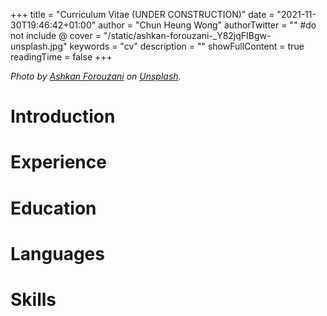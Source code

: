 +++
title = "Curriculum Vitae (UNDER CONSTRUCTION)" 
date = "2021-11-30T19:46:42+01:00"
author = "Chun Heung Wong" 
authorTwitter = "" #do not include @ 
cover = "/static/ashkan-forouzani-_Y82jqFIBgw-unsplash.jpg" 
keywords = "cv" 
description = "" 
showFullContent = true
readingTime = false 
+++

*Photo by [Ashkan Forouzani](https://unsplash.com/) on [Unsplash](https://unsplash.com/s/photos/construction).*

# Introduction


# Experience


# Education


# Languages


# Skills
